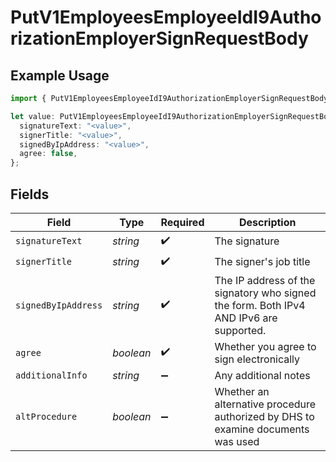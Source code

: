 # PutV1EmployeesEmployeeIdI9AuthorizationEmployerSignRequestBody

## Example Usage

```typescript
import { PutV1EmployeesEmployeeIdI9AuthorizationEmployerSignRequestBody } from "gusto-embedded/models/operations";

let value: PutV1EmployeesEmployeeIdI9AuthorizationEmployerSignRequestBody = {
  signatureText: "<value>",
  signerTitle: "<value>",
  signedByIpAddress: "<value>",
  agree: false,
};
```

## Fields

| Field                                                                                  | Type                                                                                   | Required                                                                               | Description                                                                            |
| -------------------------------------------------------------------------------------- | -------------------------------------------------------------------------------------- | -------------------------------------------------------------------------------------- | -------------------------------------------------------------------------------------- |
| `signatureText`                                                                        | *string*                                                                               | :heavy_check_mark:                                                                     | The signature                                                                          |
| `signerTitle`                                                                          | *string*                                                                               | :heavy_check_mark:                                                                     | The signer's job title                                                                 |
| `signedByIpAddress`                                                                    | *string*                                                                               | :heavy_check_mark:                                                                     | The IP address of the signatory who signed the form. Both IPv4 AND IPv6 are supported. |
| `agree`                                                                                | *boolean*                                                                              | :heavy_check_mark:                                                                     | Whether you agree to sign electronically                                               |
| `additionalInfo`                                                                       | *string*                                                                               | :heavy_minus_sign:                                                                     | Any additional notes                                                                   |
| `altProcedure`                                                                         | *boolean*                                                                              | :heavy_minus_sign:                                                                     | Whether an alternative procedure authorized by DHS to examine documents was used       |